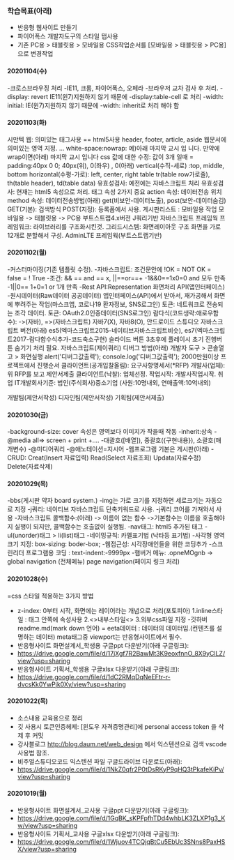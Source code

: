 ### 학습목표(아래)

- 반응형 웹사이트 만들기
- 파이어폭스 개발자도구의 스타일 탭사용
- 기존 PC용 > 태블릿용 > 모바일용 CSS작업순서를 [모바일용 > 태블릿용 > PC용] 으로 변경작업
#### 20201104(수)
-크로스브라우징 처리
-IE11, 크롬, 파이어폭스, 오페라
-브라우저 교차 검사 후 처리.
-display: revert IE11(윈7)지원하지 않기 때문에
-display:table-cell 로 처리
-width: initial: IE(윈7)지원하지 않기 때문에
-width: inherit로 처리 해야 함



#### 20201103(화)
시만텍 웹: 의미있는 태그사용 == html5사용
header, footer, article, aside 웹문서에 의미있는 영역 지정.
...
white-space:nowrap: 예)아래
마지막 교시 입
니다.
만약에 wrap이면(아래)
마지막 교시
입니다
css 값에 대한 수정: 값이 3개 일때 = padding:40px 0 0;
40px(위), 0(좌우) , 0(아래)
vertical(수직-세로) :top, middle, bottom
horizontal(수평-가로): left, center, right
table tr(table row가로줄),
th(table header),
td(table data)
유효성검사: 예전에는 자바스크립트 처리
유효성검사: 현재는 html5 속성으로 처리.
태그 속성 2가지 중요
action 속성: 데이터전송 위치
method 속성: 데이터전송방법(아래)
get(비보안-데이터노출), post(보안-데이터숨김)
GET(기본): 검색방식
POST(지정): 등록폼에서 사용.
게시판리스트 : 모바일용 작업
모바일용 -> 태블릿용 -> PC용
부트스트랩4.x버전
J쿼리기반 자바스크립트 프레임웍
프레임워크: 라이브러리를 구조화시킨것.
그리드시스템: 화면레이아웃 구조
화면을 가로 12개로 분할해서 구성.
AdminLTE 프레임웍(부트스트랩기반)

#### 20201102(월)
-커스터마이징(기존 템플릿 수정).
-자바스크립트: 조건문안에 !OK = NOT OK = false = ! True
-조건: && == and == x, ||==or==+
-1&&0==1x0=0 and 모두 만족
-1||0== 1+0=1 or 1개 만족
-Rest API:Representation
화면처리 API(앱인터페이스)
-원시데이터(Raw데이터 공공데이터)
앱인터페이스(API)에서 받아서, 재가공해서 화면에 뿌려주는 작업(마스크앱, 코로나19 환자정보, SNS로그인)
토큰: 네트워크로 전송되는 조각 데이터.
토큰: OAuth2.0인증데이터(SNS로그인)
람다식(코드생략:애로우함수): ->(자바), =>(자바스크립트)
자바7(X), 자바8(O), 안드로이드 스튜디오
자바스크립트 버전(아래)
es5(엑마스크립트2015-네이티브자바스크립트비슷), es7(엑마스크립트2017-람다함수식추가-코드축소구현)
슬라이드 버튼 3초후에 플레이시 초기 진행버튼 숨기기 처리 필요.
자바스크립트(제이쿼리) 디버그 방법(아래)
개발자 도구 > 콘솔열고 > 화면실행
alert('디버그값출력');
console.log('디버그값출력');
2000만원이상 프로젝트에서 진행순서
클라이언트(공개입찰올림):
요구사항명세서(*RFP)
개발사(업체):위 RFP를 보고 제안서제출
클라이언트(낙찰): 업체선정.
작업시작: 개발사작업시작.
취업 IT개발회사기준: 법인(주식회사)중소기업
(사원:10명내외, 연매출액:10억내외)

개발팀(제안서작성)
디자인팀(제안서작성)
기획팀(제안서제출)

#### 20201030(금)
-background-size: cover 속성은 영역보다 이미지가 작을때 작동
-inherit:상속
-@media all=> screen + print +....
-대괄호([배열]), 중괄호({구현내용}), 
소괄호(매개변수)
-@미디어쿼리
-@애노테이션=지시어
-웹프로그램 기본은 게시판(아래)
-CRUD:
Creat(Insert 자료입력)
Read(Select 자료조회)
Updata(자료수정)
Delete(자료삭제)


#### 20201029(목) 
-bbs(게시판 약자 board system.)
-img는 가로 크기를 지정하면 세로크기는 자동으로 지정
-j쿼리: 네이티브 자바스크립트 단축키워드로 사용.
-j쿼리 코어를 가져와서 사용
-자바스크립트 콜백함수:(아래)
-> 이름이 없는 함수
->기본함수는 이름을 호출해야지 실행이 되지만, 콜백함수는 호출없이 실행됨. 
-nav태그: html5 추가된 태그
-ul(unorder)태그 > li(list)태그
-네이밍규칙: 카멜표기법 (낙타등 표기법)
-사각형 영역 크기 지정: box-sizing: boder-box;
-웹접근성: 시각장애인들을 위한 코딩추가
-스크린리더 프로그램용 코딩 : text-indent:-9999px
-햄버거 메뉴: .opneMOgnb -> global navigation (전체메뉴)
page navigation(페이지 링크 처리)



#### 20201028(수)

=css 스타일 적용하는 3가지 방법
- z-index: 0부터 시작, 화면에는 레이어라는 개념으로 처리(포토피아)
1.inline스타일 : 태그 안쪽에 속성사용
2.<>내부스타일<> 
3.외부css파일 지정
-깃하버 readme.md(mark down 언어)
= eeta데이터 : 데이터의 데이터임.(컨텐츠를 설명하는 데이터)
meta태그중 viewport는 반응형사이트에서 필수.
- 반응형사이트 화면설계서_학생용 구글ppt 다운받기(아래 구글링크):
- https://drive.google.com/file/d/17jXgf7R2BawMt3K9eoxfnnO_8X9yClLZ/view?usp=sharing
- 반응형사이트 기획서_학생용 구글xlsx 다운받기(아래 구글링크):
- https://drive.google.com/file/d/1dC2RMqDqNeEFtr-r-dvcsKk0YwPjk0Xy/view?usp=sharing

#### 20201022(목)

- 소스내용 교육용으로 정리
- 깃 사용시 토큰인증헤제: [윈도우 자격증명관리]에 personal access token 을 삭제 후 커밋
- 강사블로그 http://blog.daum.net/web_design 에서 익스텐션으로 검색 vscode 사용법 참조.
- 비주얼스튜디오코드 익스텐션 파일 구글드라이브 다운로드(아래):
- https://drive.google.com/file/d/1NkZ0qfr2P0tDsRKyP9qHQ3tPkafeKiPv/view?usp=sharing

#### 20201019(월)

- 반응형사이트 화면설계서_교사용 구글ppt 다운받기(아래 구글링크):
- https://drive.google.com/file/d/1GqBK_sKPFpfhTDd4whbLK3ZLXP1g3_Kw/view?usp=sharing
- 반응형사이트 기획서_교사용 구글xlsx 다운받기(아래 구글링크):
- https://drive.google.com/file/d/1Wjuov4TCQjqBtCu5EbUc3SNns8PaxHSX/view?usp=sharing
